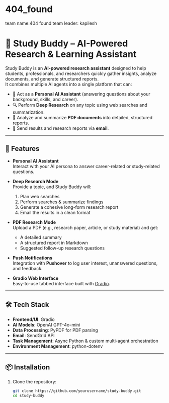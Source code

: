 # 404_found
team name:404 found
team leader: kapilesh


# 🦊 Study Buddy – AI-Powered Research & Learning Assistant

Study Buddy is an **AI-powered research assistant** designed to help students, professionals, and researchers quickly gather insights, analyze documents, and generate structured reports.  
It combines multiple AI agents into a single platform that can:  

- 🤝 Act as a **Personal AI Assistant** (answering questions about your background, skills, and career).  
- 🔍 Perform **Deep Research** on any topic using web searches and summarization.  
- 📂 Analyze and summarize **PDF documents** into detailed, structured reports.  
- 📧 Send results and research reports via **email**.  

---

## 🚀 Features

- **Personal AI Assistant**  
  Interact with your AI persona to answer career-related or study-related questions.  

- **Deep Research Mode**  
  Provide a topic, and Study Buddy will:  
  1. Plan web searches  
  2. Perform searches & summarize findings  
  3. Generate a cohesive long-form research report  
  4. Email the results in a clean format  

- **PDF Research Mode**  
  Upload a PDF (e.g., research paper, article, or study material) and get:  
  - A detailed summary  
  - A structured report in Markdown  
  - Suggested follow-up research questions  

- **Push Notifications**  
  Integration with **Pushover** to log user interest, unanswered questions, and feedback.  

- **Gradio Web Interface**  
  Easy-to-use tabbed interface built with [Gradio](https://www.gradio.app/).  

---

## 🛠️ Tech Stack

- **Frontend/UI**: Gradio  
- **AI Models**: OpenAI GPT-4o-mini  
- **Data Processing**: PyPDF for PDF parsing  
- **Email**: SendGrid API  
- **Task Management**: Async Python & custom multi-agent orchestration  
- **Environment Management**: python-dotenv  

---

## 📦 Installation

1. Clone the repository:
   ```bash
   git clone https://github.com/yourusername/study-buddy.git
   cd study-buddy
